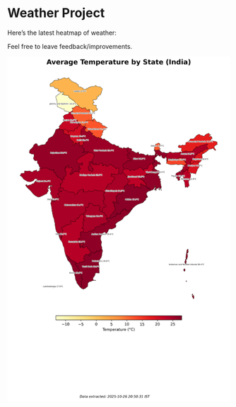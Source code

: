 # Weather Project

Here’s the latest heatmap of weather:

Feel free to leave feedback/improvements.

![India Heatmap](docs/assets/india_heatmap.png?v=FE3C42)

